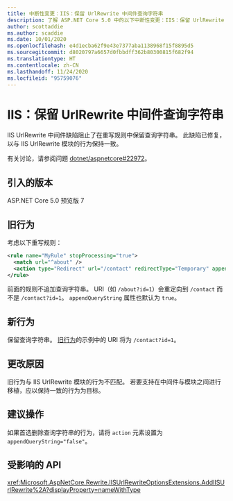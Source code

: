 ```yaml
---
title: 中断性变更：IIS：保留 UrlRewrite 中间件查询字符串
description: 了解 ASP.NET Core 5.0 中的以下中断性变更：IIS：保留 UrlRewrite 中间件查询字符串
author: scottaddie
ms.author: scaddie
ms.date: 10/01/2020
ms.openlocfilehash: e4d1ecba62f9e43e7377aba1138968f15f8895d5
ms.sourcegitcommit: d8020797a6657d0fbbdff362b80300815f682f94
ms.translationtype: HT
ms.contentlocale: zh-CN
ms.lasthandoff: 11/24/2020
ms.locfileid: "95759076"
---
```

# <a name="iis-urlrewrite-middleware-query-strings-are-preserved"></a>IIS：保留 UrlRewrite 中间件查询字符串

IIS UrlRewrite 中间件缺陷阻止了在重写规则中保留查询字符串。 此缺陷已修复，以与 IIS UrlRewrite 模块的行为保持一致。

有关讨论，请参阅问题 [dotnet/aspnetcore#22972](https://github.com/dotnet/aspnetcore/issues/22972)。

## <a name="version-introduced"></a>引入的版本

ASP.NET Core 5.0 预览版 7

## <a name="old-behavior"></a>旧行为

考虑以下重写规则：

```xml
<rule name="MyRule" stopProcessing="true">
  <match url="^about" />
  <action type="Redirect" url="/contact" redirectType="Temporary" appendQueryString="true" />
</rule>
```

前面的规则不追加查询字符串。 URI（如 `/about?id=1`）会重定向到 `/contact` 而不是 `/contact?id=1`。 `appendQueryString` 属性也默认为 `true`。

## <a name="new-behavior"></a>新行为

保留查询字符串。 [旧行为](#old-behavior)的示例中的 URI 将为 `/contact?id=1`。

## <a name="reason-for-change"></a>更改原因

旧行为与 IIS UrlRewrite 模块的行为不匹配。 若要支持在中间件与模块之间进行移植，应以保持一致的行为为目标。

## <a name="recommended-action"></a>建议操作

如果首选删除查询字符串的行为，请将 `action` 元素设置为 `appendQueryString="false"`。

## <a name="affected-apis"></a>受影响的 API

<xref:Microsoft.AspNetCore.Rewrite.IISUrlRewriteOptionsExtensions.AddIISUrlRewrite%2A?displayProperty=nameWithType>

<!--

### Category

ASP.NET Core

### Affected APIs

`Overload:Microsoft.AspNetCore.Rewrite.IISUrlRewriteOptionsExtensions.AddIISUrlRewrite`

-->
